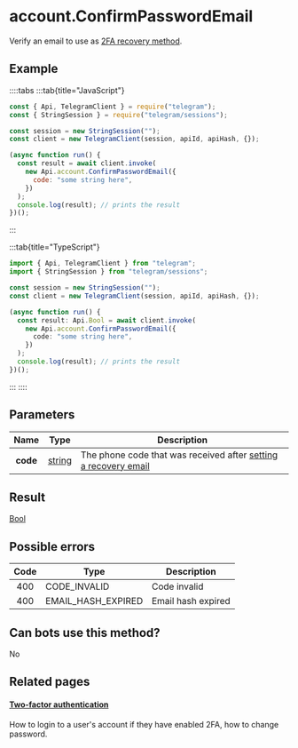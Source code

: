 # account.ConfirmPasswordEmail

Verify an email to use as [2FA recovery method](https://core.telegram.org/api/srp).

## Example

::::tabs
:::tab{title="JavaScript"}

```js
const { Api, TelegramClient } = require("telegram");
const { StringSession } = require("telegram/sessions");

const session = new StringSession("");
const client = new TelegramClient(session, apiId, apiHash, {});

(async function run() {
  const result = await client.invoke(
    new Api.account.ConfirmPasswordEmail({
      code: "some string here",
    })
  );
  console.log(result); // prints the result
})();
```

:::

:::tab{title="TypeScript"}

```ts
import { Api, TelegramClient } from "telegram";
import { StringSession } from "telegram/sessions";

const session = new StringSession("");
const client = new TelegramClient(session, apiId, apiHash, {});

(async function run() {
  const result: Api.Bool = await client.invoke(
    new Api.account.ConfirmPasswordEmail({
      code: "some string here",
    })
  );
  console.log(result); // prints the result
})();
```

:::
::::

## Parameters

|   Name   | Type                                            | Description                                                                                                             |
| :------: | ----------------------------------------------- | ----------------------------------------------------------------------------------------------------------------------- |
| **code** | [string](https://core.telegram.org/type/string) | The phone code that was received after [setting a recovery email](https://core.telegram.org/api/srp#email-verification) |

## Result

[Bool](https://core.telegram.org/type/Bool)

## Possible errors

| Code | Type               | Description        |
| :--: | ------------------ | ------------------ |
| 400  | CODE_INVALID       | Code invalid       |
| 400  | EMAIL_HASH_EXPIRED | Email hash expired |

## Can bots use this method?

No

## Related pages

#### [Two-factor authentication](https://core.telegram.org/api/srp)

How to login to a user's account if they have enabled 2FA, how to change password.
